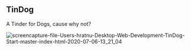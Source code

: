 ## TinDog
A Tinder for Dogs, cause why not?

![screencapture-file-Users-hratnu-Desktop-Web-Development-TinDog-Start-master-index-html-2020-07-06-13_21_04](https://user-images.githubusercontent.com/59319489/86621118-9f2b5d00-bf8b-11ea-82f5-d044d164b27d.png)
